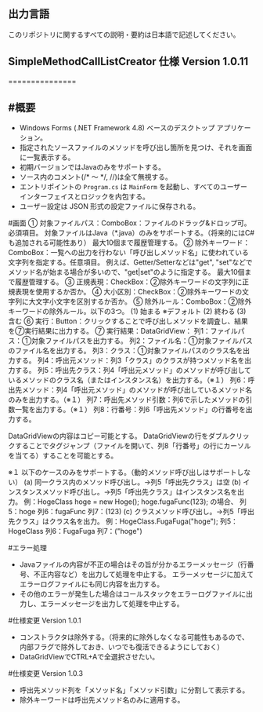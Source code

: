 ## 出力言語
このリポジトリに関するすべての説明・要約は日本語で記述してください。

## SimpleMethodCallListCreator 仕様  Version 1.0.11
===============

#概要
----
- Windows Forms (.NET Framework 4.8) ベースのデスクトップ アプリケーション。
- 指定されたソースファイルのメソッドを呼び出し箇所を見つけ、それを画面に一覧表示する。
- 初期バージョンではJavaのみをサポートする。
- ソース内のコメント(/* ～ */, //)は全て無視する。
- エントリポイントの `Program.cs` は `MainForm` を起動し、すべてのユーザー インターフェイスとロジックを内包する。
- ユーザー設定は JSON 形式の設定ファイルに保存される。


#画面
① 対象ファイルパス：ComboBox：ファイルのドラッグ&ドロップ可。必須項目。
   対象ファイルはJava（*.java）のみをサポートする。（将来的にはC#も追加される可能性あり）
   最大10個まで履歴管理する。
② 除外キーワード：ComboBox：一覧への出力を行わない「呼び出しメソッド名」に使われている文字列を指定する。任意項目。
   例えば、Getter/Setterなどは"get", "set"などでメソッド名が始まる場合が多いので、"get|set"のように指定する。
   最大10個まで履歴管理する。
③ 正規表現：CheckBox：②除外キーワードの文字列に正規表現を使用するか否か。
④ 大小区別：CheckBox：②除外キーワードの文字列に大文字小文字を区別するか否か。
⑤ 除外ルール：ComboBox：②除外キーワードの除外ルール。以下の3つ。
   (1) 始まる   ※デフォルト
   (2) 終わる
   (3) 含む
⑥ 実行：Button：クリックすることで呼び出しメソッドを調査し、結果を⑦実行結果に出力する。
⑦ 実行結果：DataGridView：
   列1：ファイルパス：①対象ファイルパスを出力する。
   列2：ファイル名：①対象ファイルパスのファイル名を出力する。
   列3：クラス：①対象ファイルパスのクラス名を出力する。
   列4：呼出元メソッド：列3「クラス」のクラスが持つメソッド名を出力する。
   列5：呼出先クラス：列4「呼出元メソッド」のメソッドが呼び出しているメソッドのクラス名（またはインスタンス名）を出力する。（※１）
   列6：呼出先メソッド：列4「呼出元メソッド」のメソッドが呼び出しているメソッド名のみを出力する。（※１）
   列7：呼出先メソッド引数：列6で示したメソッドの引数一覧を出力する。（※１）
   列8：行番号：列6「呼出先メソッド」の行番号を出力する。

   DataGridViewの内容はコピー可能とする。
   DataGridViewの行をダブルクリックすることでタグジャンプ（ファイルを開いて、列8「行番号」の行にカーソルを当てる）することを可能とする。

※１
以下のケースのみをサポートする。（動的メソッド呼び出しはサポートしない）
(a) 同一クラス内のメソッド呼び出し。→列5「呼出先クラス」は空
(b) インスタンスメソッド呼び出し。→列5「呼出先クラス」はインスタンス名を出力。
    例：HogeClass hoge = new Hoge();
        hoge.fugaFunc(123);
        の場合、
        列5：hoge
        列6：fugaFunc
        列7：(123)
(c) クラスメソッド呼び出し。→列5「呼出先クラス」はクラス名を出力。
    例：HogeClass.FugaFuga("hoge");
        列5：HogeClass
        列6：FugaFuga
        列7：("hoge")

#エラー処理
- Javaファイルの内容が不正の場合はその旨が分かるエラーメッセージ（行番号、不正内容など）を出力して処理を中止する。
  エラーメッセージに加えてエラーログファイルにも同じ内容を出力する。
- その他のエラーが発生した場合はコールスタックをエラーログファイルに出力し、エラーメッセージを出力して処理を中止する。



#仕様変更  Version 1.0.1
- コンストラクタは除外する。（将来的に除外しなくなる可能性もあるので、内部フラグで除外しておき、いつでも復活できるようにしておく）
- DataGridViewでCTRL+Aで全選択させたい。

#仕様変更  Version 1.0.3
- 呼出先メソッド列を「メソッド名」「メソッド引数」に分割して表示する。
- 除外キーワードは呼出先メソッド名のみに適用する。
